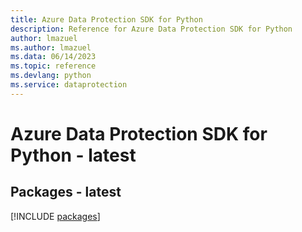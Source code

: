 ```yaml
---
title: Azure Data Protection SDK for Python
description: Reference for Azure Data Protection SDK for Python
author: lmazuel
ms.author: lmazuel
ms.data: 06/14/2023
ms.topic: reference
ms.devlang: python
ms.service: dataprotection
---
```

# Azure Data Protection SDK for Python - latest
## Packages - latest
[!INCLUDE [packages](data-protection-index.md)]
